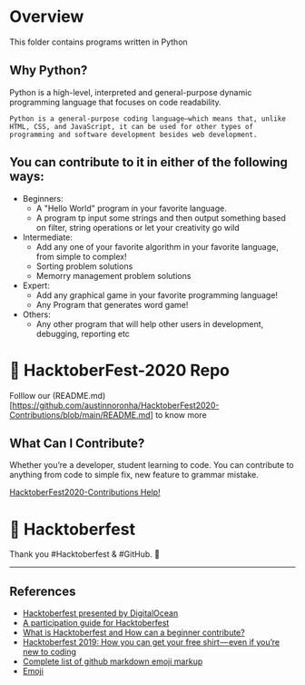 # Overview

This folder contains programs written in Python

## Why Python?

Python is a high-level, interpreted and general-purpose dynamic programming language that focuses on code readability.

`Python is a general-purpose coding language—which means that, unlike HTML, CSS, and JavaScript, it can be used for other types of programming and software development besides web development.`

## You can contribute to it in either of the following ways:

- Beginners:
	- A "Hello World" program in your favorite language.
  	- A program tp input some strings and then output something based on filter, string operations or let your creativity go wild
- Intermediate:
	- Add any one of your favorite algorithm in your favorite language, from simple to complex!
  	- Sorting problem solutions
  	- Memorry management problem solutions
- Expert:
	- Add any graphical game in your favorite programming language!
  	- Any Program that generates word game!
- Others: 
	- Any other program that will help other users in development, debugging, reporting etc

# 🙌 HacktoberFest-2020 Repo 

Folllow our (README.md)[https://github.com/austinnoronha/HacktoberFest2020-Contributions/blob/main/README.md] to know more


## What Can I Contribute?

Whether you’re a developer, student learning to code. You can contribute to anything from code to simple fix, new feature to grammar mistake.

[HacktoberFest2020-Contributions Help!](https://github.com/austinnoronha/HacktoberFest2020-Contributions/blob/main/CONTRIBUTING.md)

# 🙌 Hacktoberfest

Thank you #Hacktoberfest  & #GitHub. 🎯


---
## References

- [Hacktoberfest presented by DigitalOcean](https://hacktoberfest.digitalocean.com/)
- [A participation guide for Hacktoberfest](https://dev.to/zenika/a-participation-guide-for-hacktoberfest-19c1)
- [What is Hacktoberfest and How can a beginner contribute?](https://medium.com/@bawantharathnayaka/what-is-hacktoberfest-and-how-can-a-beginner-contribute-39cf2081804e)
- [Hacktoberfest 2019: How you can get your free shirt — even if you’re new to coding](https://www.freecodecamp.org/news/hacktoberfest-2018-how-you-can-get-your-free-shirt-even-if-youre-new-to-coding-96080dd0b01b/)
- [Complete list of github markdown emoji markup](https://gist.github.com/rxaviers/7360908)
- [Emoji](https://github.com/StylishThemes/GitHub-Dark/wiki/Emoji)
